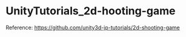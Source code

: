 # UnityTutorials_2d-hooting-game
Reference: https://github.com/unity3d-jp-tutorials/2d-shooting-game
